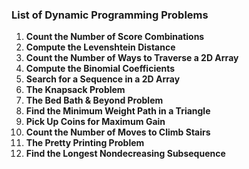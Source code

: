 ### List of Dynamic Programming Problems

1. **Count the Number of Score Combinations**
2. **Compute the Levenshtein Distance**
3. **Count the Number of Ways to Traverse a 2D Array**
4. **Compute the Binomial Coefficients**
5. **Search for a Sequence in a 2D Array**
6. **The Knapsack Problem**
7. **The Bed Bath & Beyond Problem**
8. **Find the Minimum Weight Path in a Triangle**
9. **Pick Up Coins for Maximum Gain**
10. **Count the Number of Moves to Climb Stairs**
11. **The Pretty Printing Problem**
12. **Find the Longest Nondecreasing Subsequence**
